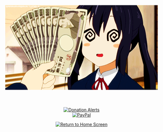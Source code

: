 <!DOCTYPE html>
<html>
<body>
	<h1 align="center"><img src="res/donate.gif", alt="Project support"></h1><br>
	<div align="center">
		
[![Donation Alerts](https://img.shields.io/badge/Donation_Alerts-FF0000?style=for-the-badge&logo=donate&logoColor=white)](https://www.donationalerts.com/r/dxsarz)	
[![PayPal](https://img.shields.io/badge/PayPal-00457C?style=for-the-badge&logo=paypal&logoColor=white)](https://www.paypal.com/)
		
[![Return to Home Screen](https://img.shields.io/badge/Home_Screen-000000?style=for-the-badge&logo=home&logoColor=white)](https://github.com/xXxCLOTIxXx)
	</div>
</body>
<html>

